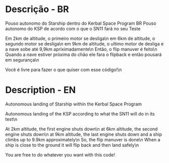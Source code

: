 # Descrição - BR
Pouso autonomo do Starship dentro do Kerbal Space Program
BR
Pouso autonomo do KSP de acordo com o que o SN11 fará no seu Teste

Em 2km de altitude, o primeiro motor se desliga\n
em 6km de altitude,  o segundo motor se desliga\n
em 9km de altitude,  o ultimo motor de desliga e a nave sobe até 9,9km apriximadamente\n
Então, o flip manuver é feito\n
Quando a nave estiver próxima do chão ele fara o flipback e então pousará em segurança\n

Você é livre para fazer o que quiser com esse código!\n
# Description - EN
Autonomous landing of Starship within the Kerbal Space Program

Autonomous landing of the KSP according to what the SN11 will do in its test\n

At 2km altitude, the first engine shuts down\n
at 6km altitude, the second engine shuts down\n
at 9km altitude, the last engine shuts down and a ship climbs up to 9.9km approximately\n
So, the flip manuver is done\n
When a ship is close to the ground it will flip back and then land safely\n

You are free to do whatever you want with this code!

